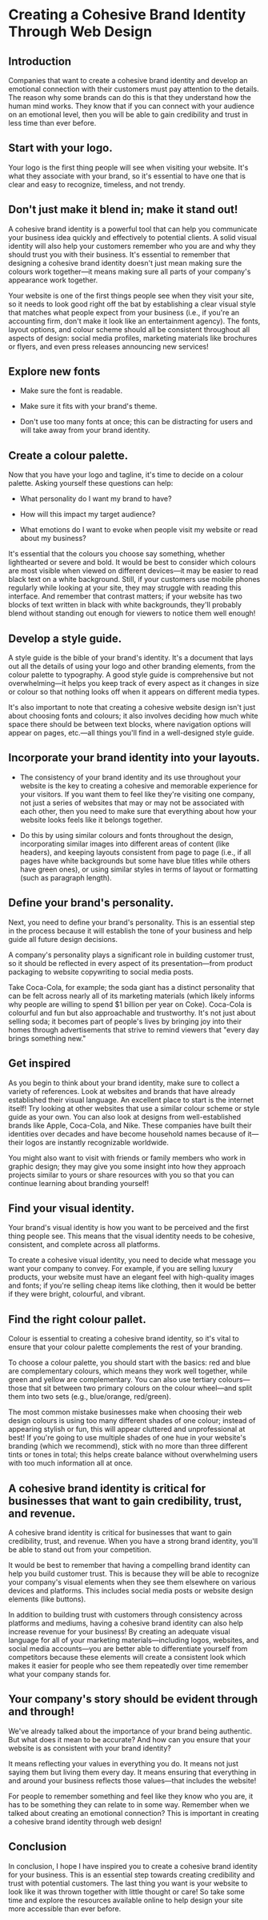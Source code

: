 # Creating a Cohesive Brand Identity Through Web Design

## Introduction

Companies that want to create a cohesive brand identity and develop an emotional connection with their customers must pay attention to the details. The reason why some brands can do this is that they understand how the human mind works. They know that if you can connect with your audience on an emotional level, then you will be able to gain credibility and trust in less time than ever before.

## Start with your logo.

Your logo is the first thing people will see when visiting your website. It's what they associate with your brand, so it's essential to have one that is clear and easy to recognize, timeless, and not trendy.

## Don't just make it blend in; make it stand out!

A cohesive brand identity is a powerful tool that can help you communicate your business idea quickly and effectively to potential clients. A solid visual identity will also help your customers remember who you are and why they should trust you with their business. It's essential to remember that designing a cohesive brand identity doesn't just mean making sure the colours work together—it means making sure all parts of your company's appearance work together.

Your website is one of the first things people see when they visit your site, so it needs to look good right off the bat by establishing a clear visual style that matches what people expect from your business (i.e., if you're an accounting firm, don't make it look like an entertainment agency). The fonts, layout options, and colour scheme should all be consistent throughout all aspects of design: social media profiles, marketing materials like brochures or flyers, and even press releases announcing new services!

## Explore new fonts

* Make sure the font is readable.
    
* Make sure it fits with your brand's theme.
    
* Don't use too many fonts at once; this can be distracting for users and will take away from your brand identity.
    

## Create a colour palette.

Now that you have your logo and tagline, it's time to decide on a colour palette. Asking yourself these questions can help:

* What personality do I want my brand to have?
    
* How will this impact my target audience?
    
* What emotions do I want to evoke when people visit my website or read about my business?
    

It's essential that the colours you choose say something, whether lighthearted or severe and bold. It would be best to consider which colours are most visible when viewed on different devices—it may be easier to read black text on a white background. Still, if your customers use mobile phones regularly while looking at your site, they may struggle with reading this interface. And remember that contrast matters; if your website has two blocks of text written in black with white backgrounds, they'll probably blend without standing out enough for viewers to notice them well enough!

## Develop a style guide.

A style guide is the bible of your brand's identity. It's a document that lays out all the details of using your logo and other branding elements, from the colour palette to typography. A good style guide is comprehensive but not overwhelming—it helps you keep track of every aspect as it changes in size or colour so that nothing looks off when it appears on different media types.

It's also important to note that creating a cohesive website design isn't just about choosing fonts and colours; it also involves deciding how much white space there should be between text blocks, where navigation options will appear on pages, etc.—all things you'll find in a well-designed style guide.

## Incorporate your brand identity into your layouts.

* The consistency of your brand identity and its use throughout your website is the key to creating a cohesive and memorable experience for your visitors. If you want them to feel like they're visiting one company, not just a series of websites that may or may not be associated with each other, then you need to make sure that everything about how your website looks feels like it belongs together.
    
* Do this by using similar colours and fonts throughout the design, incorporating similar images into different areas of content (like headers), and keeping layouts consistent from page to page (i.e., if all pages have white backgrounds but some have blue titles while others have green ones), or using similar styles in terms of layout or formatting (such as paragraph length).
    

## Define your brand's personality.

Next, you need to define your brand's personality. This is an essential step in the process because it will establish the tone of your business and help guide all future design decisions.

A company's personality plays a significant role in building customer trust, so it should be reflected in every aspect of its presentation—from product packaging to website copywriting to social media posts.

Take Coca-Cola, for example; the soda giant has a distinct personality that can be felt across nearly all of its marketing materials (which likely informs why people are willing to spend $1 billion per year on Coke). Coca-Cola is colourful and fun but also approachable and trustworthy. It's not just about selling soda; it becomes part of people's lives by bringing joy into their homes through advertisements that strive to remind viewers that "every day brings something new."

## Get inspired

As you begin to think about your brand identity, make sure to collect a variety of references. Look at websites and brands that have already established their visual language. An excellent place to start is the internet itself! Try looking at other websites that use a similar colour scheme or style guide as your own. You can also look at designs from well-established brands like Apple, Coca-Cola, and Nike. These companies have built their identities over decades and have become household names because of it—their logos are instantly recognizable worldwide.

You might also want to visit with friends or family members who work in graphic design; they may give you some insight into how they approach projects similar to yours or share resources with you so that you can continue learning about branding yourself!

## Find your visual identity.

Your brand's visual identity is how you want to be perceived and the first thing people see. This means that the visual identity needs to be cohesive, consistent, and complete across all platforms.

To create a cohesive visual identity, you need to decide what message you want your company to convey. For example, if you are selling luxury products, your website must have an elegant feel with high-quality images and fonts; if you're selling cheap items like clothing, then it would be better if they were bright, colourful, and vibrant.

## Find the right colour pallet.

Colour is essential to creating a cohesive brand identity, so it's vital to ensure that your colour palette complements the rest of your branding.

To choose a colour palette, you should start with the basics: red and blue are complementary colours, which means they work well together, while green and yellow are complementary. You can also use tertiary colours—those that sit between two primary colours on the colour wheel—and split them into two sets (e.g., blue/orange, red/green).

The most common mistake businesses make when choosing their web design colours is using too many different shades of one colour; instead of appearing stylish or fun, this will appear cluttered and unprofessional at best! If you're going to use multiple shades of one hue in your website's branding (which we recommend), stick with no more than three different tints or tones in total; this helps create balance without overwhelming users with too much information all at once.

## A cohesive brand identity is critical for businesses that want to gain credibility, trust, and revenue.

A cohesive brand identity is critical for businesses that want to gain credibility, trust, and revenue. When you have a strong brand identity, you'll be able to stand out from your competition.

It would be best to remember that having a compelling brand identity can help you build customer trust. This is because they will be able to recognize your company's visual elements when they see them elsewhere on various devices and platforms. This includes social media posts or website design elements (like buttons).

In addition to building trust with customers through consistency across platforms and mediums, having a cohesive brand identity can also help increase revenue for your business! By creating an adequate visual language for all of your marketing materials—including logos, websites, and social media accounts—you are better able to differentiate yourself from competitors because these elements will create a consistent look which makes it easier for people who see them repeatedly over time remember what your company stands for.

## Your company's story should be evident through and through!

We've already talked about the importance of your brand being authentic. But what does it mean to be accurate? And how can you ensure that your website is as consistent with your brand identity?

It means reflecting your values in everything you do. It means not just saying them but living them every day. It means ensuring that everything in and around your business reflects those values—that includes the website!

For people to remember something and feel like they know who you are, it has to be something they can relate to in some way. Remember when we talked about creating an emotional connection? This is important in creating a cohesive brand identity through web design!

## Conclusion

In conclusion, I hope I have inspired you to create a cohesive brand identity for your business. This is an essential step towards creating credibility and trust with potential customers. The last thing you want is your website to look like it was thrown together with little thought or care! So take some time and explore the resources available online to help design your site more accessible than ever before.